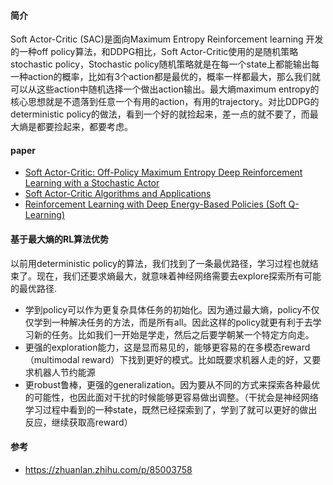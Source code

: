 
#### 简介
Soft Actor-Critic (SAC)是面向Maximum Entropy Reinforcement learning 开发的一种off policy算法，和DDPG相比，Soft Actor-Critic使用的是随机策略stochastic policy，Stochastic policy随机策略就是在每一个state上都能输出每一种action的概率，比如有3个action都是最优的，概率一样都最大，那么我们就可以从这些action中随机选择一个做出action输出。最大熵maximum entropy的核心思想就是不遗落到任意一个有用的action，有用的trajectory。对比DDPG的deterministic policy的做法，看到一个好的就捡起来，差一点的就不要了，而最大熵是都要捡起来，都要考虑。

#### paper
- [Soft Actor-Critic: Off-Policy Maximum Entropy Deep Reinforcement Learning with a Stochastic Actor](https://arxiv.org/pdf/1801.01290)
- [Soft Actor-Critic Algorithms and Applications](https://arxiv.org/pdf/1812.05905)
- [Reinforcement Learning with Deep Energy-Based Policies (Soft Q-Learning)](https://arxiv.org/pdf/1702.08165)

#### 基于最大熵的RL算法优势
以前用deterministic policy的算法，我们找到了一条最优路径，学习过程也就结束了。现在，我们还要求熵最大，就意味着神经网络需要去explore探索所有可能的最优路径.

- 学到policy可以作为更复杂具体任务的初始化。因为通过最大熵，policy不仅仅学到一种解决任务的方法，而是所有all。因此这样的policy就更有利于去学习新的任务。比如我们一开始是学走，然后之后要学朝某一个特定方向走。
- 更强的exploration能力，这是显而易见的，能够更容易的在多模态reward （multimodal reward）下找到更好的模式。比如既要求机器人走的好，又要求机器人节约能源
- 更robust鲁棒，更强的generalization。因为要从不同的方式来探索各种最优的可能性，也因此面对干扰的时候能够更容易做出调整。（干扰会是神经网络学习过程中看到的一种state，既然已经探索到了，学到了就可以更好的做出反应，继续获取高reward）


#### 参考
- https://zhuanlan.zhihu.com/p/85003758

